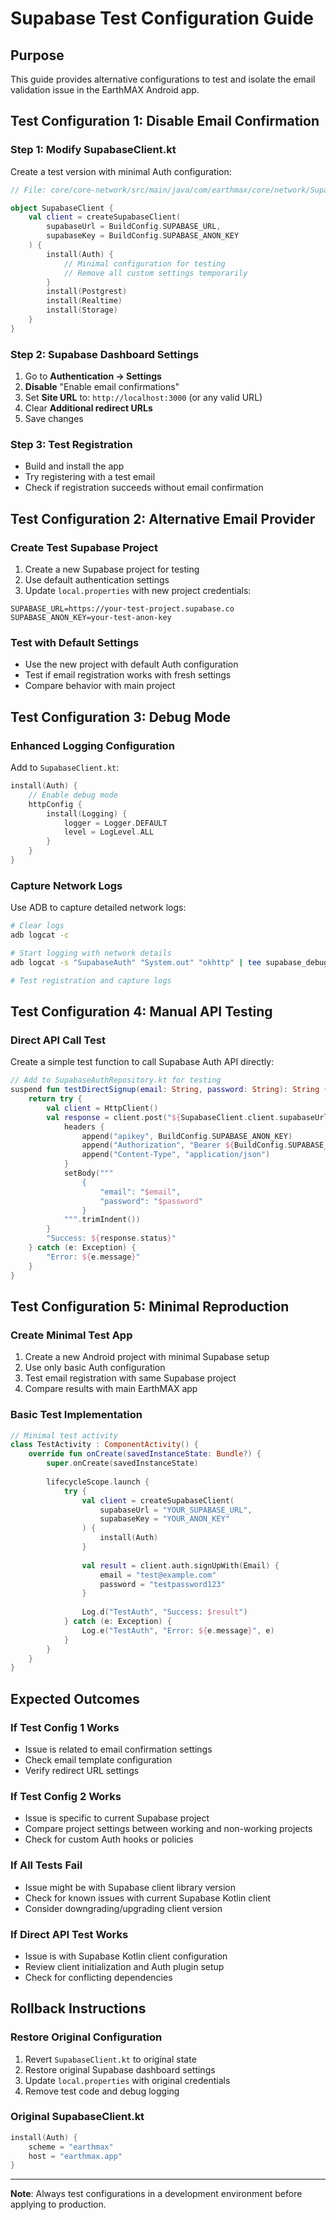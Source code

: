 # Supabase Test Configuration Guide

## Purpose
This guide provides alternative configurations to test and isolate the email validation issue in the EarthMAX Android app.

## Test Configuration 1: Disable Email Confirmation

### Step 1: Modify SupabaseClient.kt
Create a test version with minimal Auth configuration:

```kotlin
// File: core/core-network/src/main/java/com/earthmax/core/network/SupabaseClient.kt

object SupabaseClient {
    val client = createSupabaseClient(
        supabaseUrl = BuildConfig.SUPABASE_URL,
        supabaseKey = BuildConfig.SUPABASE_ANON_KEY
    ) {
        install(Auth) {
            // Minimal configuration for testing
            // Remove all custom settings temporarily
        }
        install(Postgrest)
        install(Realtime)
        install(Storage)
    }
}
```

### Step 2: Supabase Dashboard Settings
1. Go to **Authentication → Settings**
2. **Disable** "Enable email confirmations"
3. Set **Site URL** to: `http://localhost:3000` (or any valid URL)
4. Clear **Additional redirect URLs**
5. Save changes

### Step 3: Test Registration
- Build and install the app
- Try registering with a test email
- Check if registration succeeds without email confirmation

## Test Configuration 2: Alternative Email Provider

### Create Test Supabase Project
1. Create a new Supabase project for testing
2. Use default authentication settings
3. Update `local.properties` with new project credentials:

```properties
SUPABASE_URL=https://your-test-project.supabase.co
SUPABASE_ANON_KEY=your-test-anon-key
```

### Test with Default Settings
- Use the new project with default Auth configuration
- Test if email registration works with fresh settings
- Compare behavior with main project

## Test Configuration 3: Debug Mode

### Enhanced Logging Configuration
Add to `SupabaseClient.kt`:

```kotlin
install(Auth) {
    // Enable debug mode
    httpConfig {
        install(Logging) {
            logger = Logger.DEFAULT
            level = LogLevel.ALL
        }
    }
}
```

### Capture Network Logs
Use ADB to capture detailed network logs:

```bash
# Clear logs
adb logcat -c

# Start logging with network details
adb logcat -s "SupabaseAuth" "System.out" "okhttp" | tee supabase_debug.log

# Test registration and capture logs
```

## Test Configuration 4: Manual API Testing

### Direct API Call Test
Create a simple test function to call Supabase Auth API directly:

```kotlin
// Add to SupabaseAuthRepository.kt for testing
suspend fun testDirectSignup(email: String, password: String): String {
    return try {
        val client = HttpClient()
        val response = client.post("${SupabaseClient.client.supabaseUrl}/auth/v1/signup") {
            headers {
                append("apikey", BuildConfig.SUPABASE_ANON_KEY)
                append("Authorization", "Bearer ${BuildConfig.SUPABASE_ANON_KEY}")
                append("Content-Type", "application/json")
            }
            setBody("""
                {
                    "email": "$email",
                    "password": "$password"
                }
            """.trimIndent())
        }
        "Success: ${response.status}"
    } catch (e: Exception) {
        "Error: ${e.message}"
    }
}
```

## Test Configuration 5: Minimal Reproduction

### Create Minimal Test App
1. Create a new Android project with minimal Supabase setup
2. Use only basic Auth configuration
3. Test email registration with same Supabase project
4. Compare results with main EarthMAX app

### Basic Test Implementation
```kotlin
// Minimal test activity
class TestActivity : ComponentActivity() {
    override fun onCreate(savedInstanceState: Bundle?) {
        super.onCreate(savedInstanceState)
        
        lifecycleScope.launch {
            try {
                val client = createSupabaseClient(
                    supabaseUrl = "YOUR_SUPABASE_URL",
                    supabaseKey = "YOUR_ANON_KEY"
                ) {
                    install(Auth)
                }
                
                val result = client.auth.signUpWith(Email) {
                    email = "test@example.com"
                    password = "testpassword123"
                }
                
                Log.d("TestAuth", "Success: $result")
            } catch (e: Exception) {
                Log.e("TestAuth", "Error: ${e.message}", e)
            }
        }
    }
}
```

## Expected Outcomes

### If Test Config 1 Works
- Issue is related to email confirmation settings
- Check email template configuration
- Verify redirect URL settings

### If Test Config 2 Works
- Issue is specific to current Supabase project
- Compare project settings between working and non-working projects
- Check for custom Auth hooks or policies

### If All Tests Fail
- Issue might be with Supabase client library version
- Check for known issues with current Supabase Kotlin client
- Consider downgrading/upgrading client version

### If Direct API Test Works
- Issue is with Supabase Kotlin client configuration
- Review client initialization and Auth plugin setup
- Check for conflicting dependencies

## Rollback Instructions

### Restore Original Configuration
1. Revert `SupabaseClient.kt` to original state
2. Restore original Supabase dashboard settings
3. Update `local.properties` with original credentials
4. Remove test code and debug logging

### Original SupabaseClient.kt
```kotlin
install(Auth) {
    scheme = "earthmax"
    host = "earthmax.app"
}
```

---
**Note**: Always test configurations in a development environment before applying to production.

